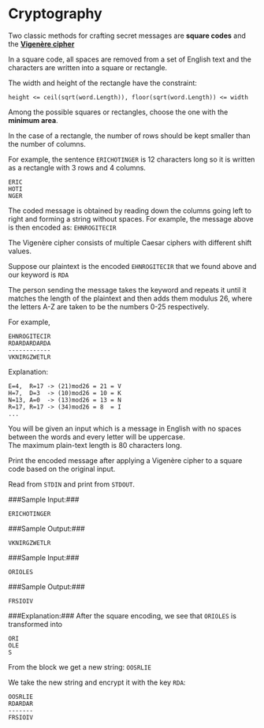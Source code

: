 Cryptography
============
Two classic methods for crafting secret messages are **square codes** and the [**Vigenère cipher**](http://en.wikipedia.org/wiki/Vigen%C3%A8re_cipher)

In a square code, all spaces are removed from a set of English text and the characters 
are written into a square or rectangle.

The width and height of the rectangle have the constraint:

```
height <= ceil(sqrt(word.Length)), floor(sqrt(word.Length)) <= width
```

Among the possible squares or rectangles, choose the one with the **minimum area**.

In the case of a rectangle, the number of rows should be kept smaller than the number of columns.

For example, the sentence `ERICHOTINGER` is 12 characters long so it is written as a rectangle with 3 rows and 4 columns.

```
ERIC
HOTI
NGER
```

The coded message is obtained by reading down the columns going left to right and forming a string without spaces. 
For example, the message above is then encoded as: `EHNROGITECIR`

The Vigenère cipher consists of multiple Caesar ciphers with different shift values.

Suppose our plaintext is the encoded `EHNROGITECIR` that we found above and our keyword is `RDA`

The person sending the message takes the keyword and repeats it until it matches the length of the plaintext 
and then adds them modulus 26, where the letters A-Z are taken to be the numbers 0-25 respectively.

For example,

```
EHNROGITECIR
RDARDARDARDA
------------
VKNIRGZWETLR
```

Explanation:

```
E=4,  R=17 -> (21)mod26 = 21 = V
H=7,  D=3  -> (10)mod26 = 10 = K
N=13, A=0  -> (13)mod26 = 13 = N
R=17, R=17 -> (34)mod26 = 8  = I
...
```


You will be given an input which is a message in English with no spaces between the words and every letter will be uppercase.  
The maximum plain-text length is 80 characters long.

Print the encoded message after applying a Vigenère cipher to a square code based on the original input.

Read from `STDIN` and print from `STDOUT`.

###Sample Input:###

```
ERICHOTINGER
```

###Sample Output:###

```
VKNIRGZWETLR
```

###Sample Input:###

```
ORIOLES
```

###Sample Output:###

```
FRSIOIV
```

###Explanation:###
After the square encoding, we see that `ORIOLES` is transformed into

```
ORI
OLE
S
```

From the block we get a new string: `OOSRLIE`

We take the new string and encrypt it with the key `RDA`:

```
OOSRLIE
RDARDAR
-------
FRSIOIV
```
